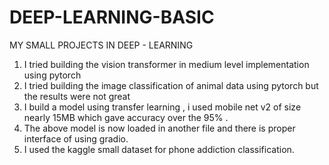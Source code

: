 # DEEP-LEARNING-BASIC
MY SMALL PROJECTS IN DEEP - LEARNING 


1) I tried building the vision transformer in medium level implementation using pytorch 
2) I tried building the image classification of animal data using pytorch but the results were not great
3) I build a model using transfer learning , i used mobile net v2 of size nearly 15MB which gave accuracy over the 95% .
4) The above model is now loaded in another file and there is proper interface of using gradio.
5) I used the kaggle small dataset for phone addiction classification.

